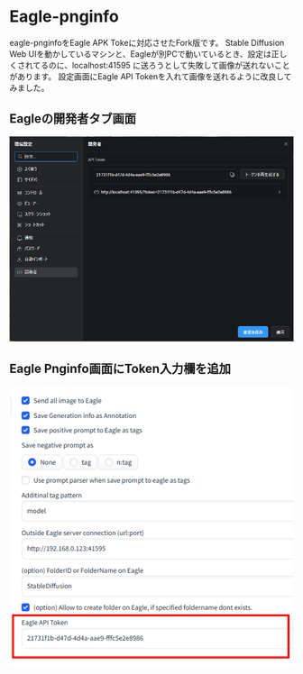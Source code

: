 # Eagle-pnginfo

eagle-pnginfoをEagle APK Tokeに対応させたFork版です。
Stable Diffusion Web UIを動かしているマシンと、Eagleが別PCで動いているとき、設定は正しくされてるのに、localhost:41595 に送ろうとして失敗して画像が送れないことがあります。
設定画面にEagle API Tokenを入れて画像を送れるように改良してみました。

## Eagleの開発者タブ画面
![](misc/EagleAPIToken.png)

## Eagle Pnginfo画面にToken入力欄を追加
![](misc/APISetting.png)


